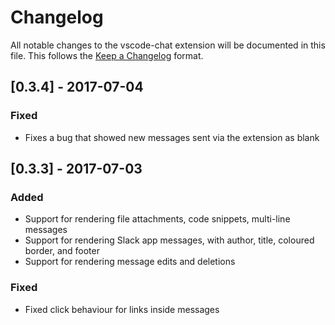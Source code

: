 # Changelog

All notable changes to the vscode-chat extension will be documented in this file. This follows the [Keep a Changelog](http://keepachangelog.com/) format.

## [0.3.4] - 2017-07-04

### Fixed

- Fixes a bug that showed new messages sent via the extension as blank

## [0.3.3] - 2017-07-03

### Added

- Support for rendering file attachments, code snippets, multi-line messages
- Support for rendering Slack app messages, with author, title, coloured border, and footer
- Support for rendering message edits and deletions

### Fixed

- Fixed click behaviour for links inside messages

